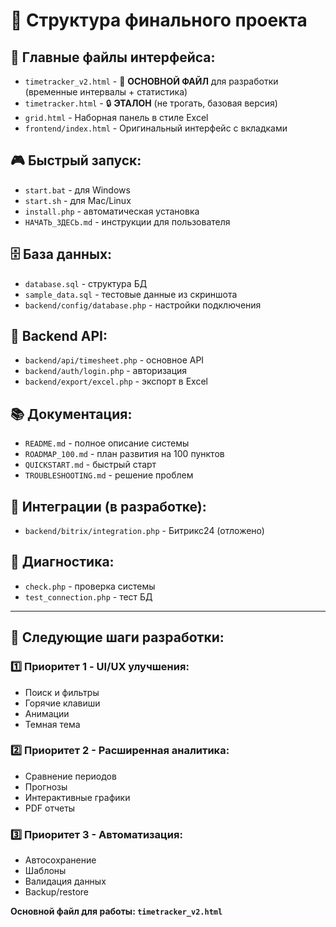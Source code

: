 # 📁 Структура финального проекта

## 🎯 **Главные файлы интерфейса:**
- `timetracker_v2.html` - 🚀 **ОСНОВНОЙ ФАЙЛ** для разработки (временные интервалы + статистика)
- `timetracker.html` - 🔒 **ЭТАЛОН** (не трогать, базовая версия)
- `grid.html` - Наборная панель в стиле Excel
- `frontend/index.html` - Оригинальный интерфейс с вкладками

## 🎮 **Быстрый запуск:**
- `start.bat` - для Windows
- `start.sh` - для Mac/Linux  
- `install.php` - автоматическая установка
- `НАЧАТЬ_ЗДЕСЬ.md` - инструкции для пользователя

## 🗄️ **База данных:**
- `database.sql` - структура БД
- `sample_data.sql` - тестовые данные из скриншота
- `backend/config/database.php` - настройки подключения

## 🔧 **Backend API:**
- `backend/api/timesheet.php` - основное API
- `backend/auth/login.php` - авторизация
- `backend/export/excel.php` - экспорт в Excel

## 📚 **Документация:**
- `README.md` - полное описание системы
- `ROADMAP_100.md` - план развития на 100 пунктов
- `QUICKSTART.md` - быстрый старт
- `TROUBLESHOOTING.md` - решение проблем

## 🚧 **Интеграции (в разработке):**
- `backend/bitrix/integration.php` - Битрикс24 (отложено)

## 🧪 **Диагностика:**
- `check.php` - проверка системы
- `test_connection.php` - тест БД

---

## 🎯 **Следующие шаги разработки:**

### 1️⃣ **Приоритет 1 - UI/UX улучшения:**
- Поиск и фильтры
- Горячие клавиши
- Анимации
- Темная тема

### 2️⃣ **Приоритет 2 - Расширенная аналитика:**
- Сравнение периодов
- Прогнозы
- Интерактивные графики
- PDF отчеты

### 3️⃣ **Приоритет 3 - Автоматизация:**
- Автосохранение
- Шаблоны
- Валидация данных
- Backup/restore

**Основной файл для работы: `timetracker_v2.html`**